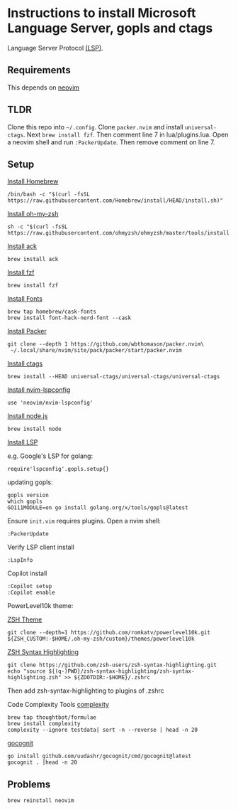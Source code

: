 # Instructions to install Microsoft Language Server, gopls and ctags

Language Server Protocol [(LSP)](https://microsoft.github.io/language-server-protocol/).

## Requirements

This depends on [neovim](https://neovim.io/)

## TLDR

Clone this repo into `~/.config`. Clone `packer.nvim` and install `universal-ctags`. Next `brew install fzf`.
Then comment line 7 in lua/plugins.lua. Open a neovim shell and run `:PackerUpdate`. Then remove comment on line 7.

## Setup

[Install Homebrew](https://brew.sh)
```
/bin/bash -c "$(curl -fsSL https://raw.githubusercontent.com/Homebrew/install/HEAD/install.sh)"
```

[Install oh-my-zsh](https://ohmyz.sh)
```
sh -c "$(curl -fsSL https://raw.githubusercontent.com/ohmyzsh/ohmyzsh/master/tools/install.sh)"
```

[Install ack](https://beyondgrep.com/install/)
```
brew install ack
```

[Install fzf](https://github.com/junegunn/fzf)
```
brew install fzf
```

[Install Fonts]()
```
brew tap homebrew/cask-fonts
brew install font-hack-nerd-font --cask
```

[Install Packer](https://github.com/wbthomason/packer.nvim)

```
git clone --depth 1 https://github.com/wbthomason/packer.nvim\
 ~/.local/share/nvim/site/pack/packer/start/packer.nvim
```

[Install ctags](https://github.com/universal-ctags/ctags)

```
brew install --HEAD universal-ctags/universal-ctags/universal-ctags
```

[Install nvim-lspconfig](https://github.com/neovim/nvim-lspconfig)

```
use 'neovim/nvim-lspconfig'
```

[Install node.js](https://nodejs.org/en/)

```
brew install node
```

[Install LSP](https://github.com/neovim/nvim-lspconfig/blob/master/doc/server_configurations.md)

e.g. Google's LSP for golang:

```
require'lspconfig'.gopls.setup{}
```

updating gopls:
```
gopls version
which gopls
GO111MODULE=on go install golang.org/x/tools/gopls@latest
```
Ensure `init.vim` requires plugins. Open a nvim shell:

```
:PackerUpdate
```

Verify LSP client install
```
:LspInfo
```

Copilot install
```
:Copilot setup
:Copilot enable
```

PowerLevel10k theme:

[ZSH Theme](https://github.com/romkatv/powerlevel10k#oh-my-zsh)
```
git clone --depth=1 https://github.com/romkatv/powerlevel10k.git ${ZSH_CUSTOM:-$HOME/.oh-my-zsh/custom}/themes/powerlevel10k

```

[ZSH Syntax Highlighting](https://github.com/zsh-users/zsh-syntax-highlighting)
```
git clone https://github.com/zsh-users/zsh-syntax-highlighting.git
echo "source ${(q-)PWD}/zsh-syntax-highlighting/zsh-syntax-highlighting.zsh" >> ${ZDOTDIR:-$HOME}/.zshrc
```

Then add zsh-syntax-highlighting to plugins of .zshrc


Code Complexity Tools
[complexity](https://github.com/thoughtbot/complexity)
```
brew tap thoughtbot/formulae
brew install complexity
complexity --ignore testdata| sort -n --reverse | head -n 20
```

[gocognit](https://github.com/uudashr/gocognit)
```
go install github.com/uudashr/gocognit/cmd/gocognit@latest
gocognit . |head -n 20
```

## Problems

```
brew reinstall neovim
```

